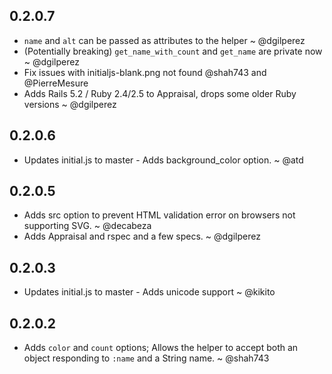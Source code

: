 ## 0.2.0.7

* `name` and `alt` can be passed as attributes to the helper ~ @dgilperez
* (Potentially breaking) `get_name_with_count` and `get_name` are private now ~ @dgilperez
* Fix issues with initialjs-blank.png not found @shah743 and @PierreMesure
* Adds Rails 5.2 / Ruby 2.4/2.5 to Appraisal, drops some older Ruby versions ~ @dgilperez

## 0.2.0.6

* Updates initial.js to master - Adds background_color option. ~ @atd

## 0.2.0.5

* Adds src option to prevent HTML validation error on browsers not supporting SVG. ~ @decabeza
* Adds Appraisal and rspec and a few specs. ~ @dgilperez

## 0.2.0.3

* Updates initial.js to master - Adds unicode support ~ @kikito

## 0.2.0.2

* Adds `color` and `count` options; Allows the helper to accept both an object responding to `:name` and a String name. ~ @shah743
